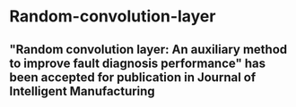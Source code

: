# Random-convolution-layer
## "Random convolution layer: An auxiliary method to improve fault diagnosis performance" has been accepted for publication in Journal of Intelligent Manufacturing
